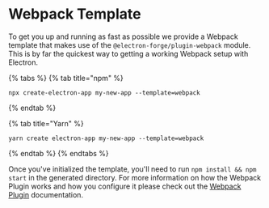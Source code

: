 # Webpack Template

To get you up and running as fast as possible we provide a Webpack template that makes use of the `@electron-forge/plugin-webpack` module.  This is by far the quickest way to getting a working Webpack setup with Electron.

{% tabs %}
{% tab title="npm" %}
```
npx create-electron-app my-new-app --template=webpack
```
{% endtab %}

{% tab title="Yarn" %}
```
yarn create electron-app my-new-app --template=webpack
```
{% endtab %}
{% endtabs %}

Once you've initialized the template, you'll need to run `npm install && npm start` in the generated directory.  For more information on how the Webpack Plugin works and how you configure it please check out the [Webpack Plugin](../config/plugins/webpack.md) documentation.

